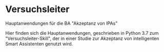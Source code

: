 # Versuchsleiter
Hauptanwendungen für die BA "Akzeptanz von IPAs"

Hier finden sich die Hauptanwendungen, geschrieben in Python 3.7 zum "Versuchsleiter-Skill", der in einer Studie zur Akzeptanz 
von intelligenten Smart Assistenten genutzt wird. 

